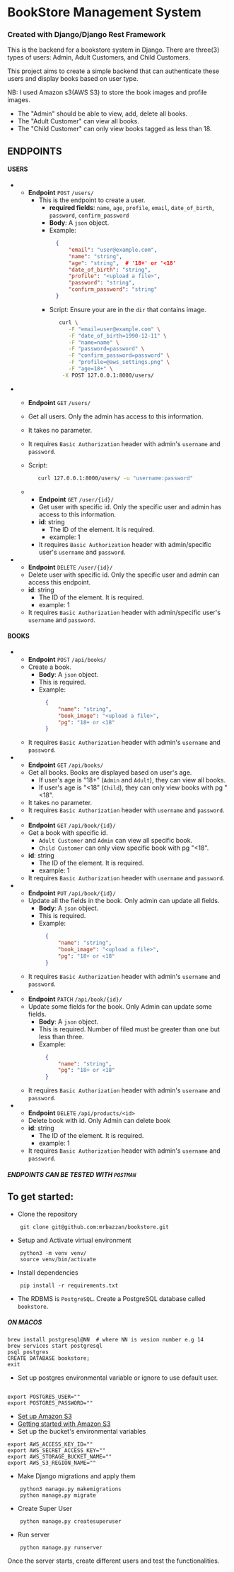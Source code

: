
# BookStore Management System

### Created with Django/Django Rest Framework


This is the backend for a bookstore system in Django. 
There are three(3) types of users: Admin, Adult Customers, and Child Customers. 


This project aims to create a simple backend that can authenticate these users and display books based on user type. 

NB: I used Amazon s3(AWS S3) to store the book images and profile images.

- The "Admin" should be able to view, add, delete all books.
- The "Adult Customer" can view all books.
- The "Child Customer" can only view books tagged as less than 18.

## ENDPOINTS
#### USERS

- 
  - **Endpoint** ``POST`` `/users/`
    - This is the endpoint to create a user.
      - **required fields**: `name`, `age`, `profile`, `email`, `date_of_birth`, `password`, `confirm_password`
      - **Body**: A `json` object.
      - Example:
        ```json
          {
              "email": "user@example.com",
              "name": "string",
              "age": "string",  # '18+' or '<18'
              "date_of_birth": "string",
              "profile": "<upload a file>",
              "password": "string",
              "confirm_password": "string"
          }
        ```
      - Script: Ensure your are in the `dir` that contains image.
        ```bash
           curl \
              -F "email=user@example.com" \
              -F "date_of_birth=1990-12-11" \
              -F "name=name" \
              -F "password=password" \
              -F "confirm_password=password" \
              -F "profile=@aws_settings.png" \
              -F "age=18+" \
            -X POST 127.0.0.1:8000/users/
        ```



- 
  - **Endpoint** ``GET`` `/users/`
  - Get all users. Only the admin has access to this information.
  - It takes no parameter.
  - It requires `Basic Authorization` header with admin's `username` and `password`.
  - Script:
    ```bash
       curl 127.0.0.1:8000/users/ -u "username:password"
    ```





  - 
    - **Endpoint** ``GET`` `/user/{id}/`
    - Get user with specific id. Only the specific user and admin has access to this information.
    - **id**: string
      - The ID of the element. It is required.
      - example: 1
    - It requires `Basic Authorization` header with admin/specific user's `username` and `password`.
  

-
  - **Endpoint** ``DELETE`` `/user/{id}/`
  - Delete user with specific id. Only the specific user and admin can access this endpoint.
  - **id**: string
    - The ID of the element. It is required.
    - example: 1
  - It requires `Basic Authorization` header with admin/specific user's `username` and `password`.


#### BOOKS

- 
    - **Endpoint** ``POST`` `/api/books/`
    - Create a book.
      - **Body**: A `json` object.
      - This is required.
      - Example: 
        ```json
          {
              "name": "string",
              "book_image": "<upload a file>",
              "pg": "18+ or <18"
          }
        ```
    - It requires `Basic Authorization` header with admin's `username` and `password`.


- 
    - **Endpoint** ``GET`` `/api/books/`
    - Get all books. Books are displayed based on user's age.
      - If user's age is "18+" (`Admin` and `Adult`), they can view all books.
      - If user's age is "<18" (`Child`), they can only view books with pg "<18".
    - It takes no parameter.
    - It requires `Basic Authorization` header with `username` and `password`.
  

- 
    - **Endpoint** ``GET`` `/api/book/{id}/`
    - Get a book with specific id.
      - `Adult Customer` and `Admin` can view all specific book.
      - `Child Customer` can only view specific book with pg "<18".
    - **id**: string
      - The ID of the element. It is required.
      - example: 1
    - It requires `Basic Authorization` header with `username` and `password`.
  

- 
    - **Endpoint** ``PUT`` `/api/book/{id}/`
    - Update all the fields in the book. Only admin can update all fields.
      - **Body**: A `json` object.
      - This is required.
      - Example: 
        ```json
          {
              "name": "string",
              "book_image": "<upload a file>",
              "pg": "18+ or <18"
          }
        ```
    - It requires `Basic Authorization` header with admin's `username` and `password`.


- 
    - **Endpoint** ``PATCH`` `/api/book/{id}/`
    - Update some fields for the book. Only Admin can update some fields.
      - **Body**: A `json` object.
      - This is required. Number of filed must be greater than one but less than three.
      - Example: 
        ```json
          {
              "name": "string",
              "pg": "18+ or <18"
          }
        ```
    - It requires `Basic Authorization` header with admin's `username` and `password`.
    

- 
  - **Endpoint** ``DELETE`` `/api/products/<id>`
  - Delete book with id. Only Admin can delete book
  - **id**: string
    - The ID of the element. It is required.
    - example: 1
  - It requires `Basic Authorization` header with admin's `username` and `password`.



##### ENDPOINTS CAN BE TESTED WITH `POSTMAN`


To get started:
-

- Clone the repository
```shell
    git clone git@github.com:mrbazzan/bookstore.git
```

- Setup and Activate virtual environment
```shell
    python3 -m venv venv/
    source venv/bin/activate
```

- Install dependencies
```shell
    pip install -r requirements.txt
```

- The RDBMS is `PostgreSQL`. Create a PostgreSQL database called `bookstore`.
##### ON MACOS
```shell
brew install postgresql@NN  # where NN is vesion number e.g 14
brew services start postgresql
psql postgres
CREATE DATABASE bookstore;
exit
```

- Set up postgres environmental variable or ignore to use default user.
```shell

export POSTGRES_USER=""
export POSTGRES_PASSWORD=""
```


- [Set up Amazon S3](https://simpleisbetterthancomplex.com/tutorial/2017/08/01/how-to-setup-amazon-s3-in-a-django-project.html)
- [Getting started with Amazon S3](https://testdriven.io/blog/storing-django-static-and-media-files-on-amazon-s3/)
- Set up the bucket's environmental variables
```shell
export AWS_ACCESS_KEY_ID=""
export AWS_SECRET_ACCESS_KEY=""
export AWS_STORAGE_BUCKET_NAME=""
export AWS_S3_REGION_NAME=""
```

- Make Django migrations and apply them
```shell
    python3 manage.py makemigrations
    python manage.py migrate
```

- Create Super User
```shell
    python manage.py createsuperuser
```

- Run server
```shell
    python manage.py runserver
```

Once the server starts, create different users and test the functionalities.
